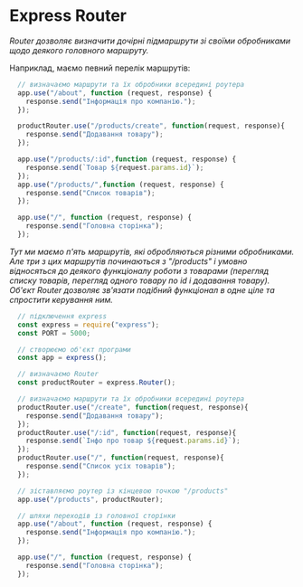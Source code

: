 # Express Router

_Router дозволяє визначити дочірні підмаршрути зі своїми обробниками щодо деякого головного маршруту._

Наприклад, маємо певний перелік маршрутів:
```javascript
  // визначаємо маршрути та їх обробники всередині роутера
  app.use("/about", function (request, response) {
    response.send("Інформація про компанію.");
  });

  productRouter.use("/products/create", function(request, response){
    response.send("Додавання товару");
  });

  app.use("/products/:id",function (request, response) {
    response.send(`Товар ${request.params.id}`);
  });
  app.use("/products/",function (request, response) {
    response.send("Список товарів");
  });

  app.use("/", function (request, response) {
    response.send("Головна сторінка");
  });
```

_Тут ми маємо п'ять маршрутів, які обробляються різними обробниками. Але три з цих маршрутів починаються з "/products" і умовно відносяться до деякого функціоналу роботи з товарами (перегляд списку товарів, перегляд одного товару по id і додавання товару). Об'єкт Router дозволяє зв'язати подібний функціонал в одне ціле та спростити керування ним._

```javascript
  // підключення express
  const express = require("express");
  const PORT = 5000;

  // створюємо об'єкт програми
  const app = express();

  // визначаємо Router
  const productRouter = express.Router();

  // визначаємо маршрути та їх обробники всередині роутера
  productRouter.use("/create", function(request, response){
    response.send("Додавання товару");
  });
  productRouter.use("/:id", function(request, response){
    response.send(`Інфо про товар ${request.params.id}`);
  });
  productRouter.use("/", function(request, response){
    response.send("Список усіх товарів");
  });

  // зіставляємо роутер із кінцевою точкою "/products"
  app.use("/products", productRouter);

  // шляхи переходів із головної сторінки
  app.use("/about", function (request, response) {
    response.send("Інформація про компанію.");
  });

  app.use("/", function (request, response) {
    response.send("Головна сторінка");
  });
```













